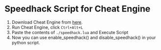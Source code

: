 # Speedhack Script for Cheat Engine

1. Download Cheat Engine from [here](https://www.cheatengine.org/downloads.php).
2. Run Cheat Engine, click `Ctrl+Alt+L`
3. Paste the contents of `./speedhack.lua` and Execute Script
4. Now you can use enable_speedhack() and disable_speedhack() in your python script.
